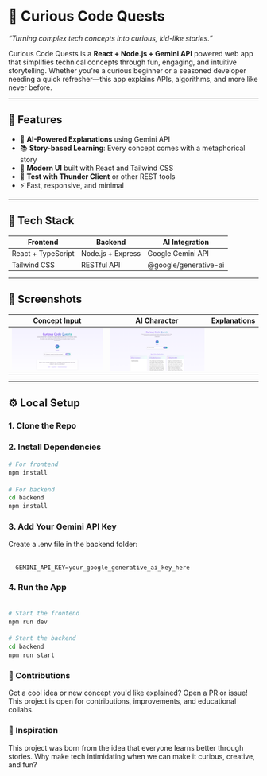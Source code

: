 # 🚀 Curious Code Quests

_“Turning complex tech concepts into curious, kid-like stories.”_

Curious Code Quests is a **React + Node.js + Gemini API** powered web app that simplifies technical concepts through fun, engaging, and intuitive storytelling. Whether you're a curious beginner or a seasoned developer needing a quick refresher—this app explains APIs, algorithms, and more like never before.

---

## 🧠 Features

- 🤖 **AI-Powered Explanations** using Gemini API  
- 📚 **Story-based Learning**: Every concept comes with a metaphorical story  
- 🎨 **Modern UI** built with React and Tailwind CSS  
- 🧪 **Test with Thunder Client** or other REST tools  
- ⚡️ Fast, responsive, and minimal  

---

## 💠 Tech Stack

| Frontend            | Backend            | AI Integration         |
|---------------------|--------------------|-------------------------|
| React + TypeScript  | Node.js + Express  | Google Gemini API      |
| Tailwind CSS        | RESTful API        | @google/generative-ai  |

---

## 📸 Screenshots

| Concept Input        | AI Character         | Explanations         |
|----------------------|----------------------|-----------------------|
| ![Website](./screenshots/website.png) | ![Explanation](./screenshots/explanation.png) |

---

## ⚙️ Local Setup

### 1. Clone the Repo

### 2. Install Dependencies

```bash
# For frontend
npm install

# For backend
cd backend
npm install

```

### 3. Add Your Gemini API Key

Create a .env file in the backend folder:

```env

  GEMINI_API_KEY=your_google_generative_ai_key_here

```
### 4. Run the App

``` bash

# Start the frontend
npm run dev

# Start the backend
cd backend
npm run start

```

### 🤝 Contributions

Got a cool idea or new concept you'd like explained? Open a PR or issue!
This project is open for contributions, improvements, and educational collabs.

### 🧠 Inspiration

This project was born from the idea that everyone learns better through stories.
Why make tech intimidating when we can make it curious, creative, and fun?
